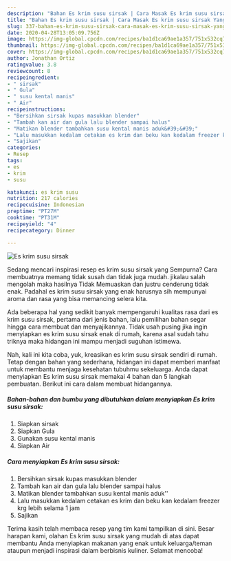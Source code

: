 ```yaml
---
description: "Bahan Es krim susu sirsak | Cara Masak Es krim susu sirsak Yang Lezat Sekali"
title: "Bahan Es krim susu sirsak | Cara Masak Es krim susu sirsak Yang Lezat Sekali"
slug: 337-bahan-es-krim-susu-sirsak-cara-masak-es-krim-susu-sirsak-yang-lezat-sekali
date: 2020-04-28T13:05:09.756Z
image: https://img-global.cpcdn.com/recipes/ba1d1ca69ae1a357/751x532cq70/es-krim-susu-sirsak-foto-resep-utama.jpg
thumbnail: https://img-global.cpcdn.com/recipes/ba1d1ca69ae1a357/751x532cq70/es-krim-susu-sirsak-foto-resep-utama.jpg
cover: https://img-global.cpcdn.com/recipes/ba1d1ca69ae1a357/751x532cq70/es-krim-susu-sirsak-foto-resep-utama.jpg
author: Jonathan Ortiz
ratingvalue: 3.8
reviewcount: 8
recipeingredient:
- " sirsak"
- " Gula"
- " susu kental manis"
- " Air"
recipeinstructions:
- "Bersihkan sirsak kupas masukkan blender"
- "Tambah kan air dan gula lalu blender sampai halus"
- "Matikan blender tambahkan susu kental manis aduk&#39;&#39;"
- "Lalu masukkan kedalam cetakan es krim dan beku kan kedalam freezer krg lebih selama 1 jam"
- "Sajikan"
categories:
- Resep
tags:
- es
- krim
- susu

katakunci: es krim susu 
nutrition: 217 calories
recipecuisine: Indonesian
preptime: "PT27M"
cooktime: "PT31M"
recipeyield: "4"
recipecategory: Dinner

---
```



![Es krim susu sirsak](https://img-global.cpcdn.com/recipes/ba1d1ca69ae1a357/751x532cq70/es-krim-susu-sirsak-foto-resep-utama.jpg)

Sedang mencari inspirasi resep es krim susu sirsak yang Sempurna? Cara membuatnya memang tidak susah dan tidak juga mudah. jikalau salah mengolah maka hasilnya Tidak Memuaskan dan justru cenderung tidak enak. Padahal es krim susu sirsak yang enak harusnya sih mempunyai aroma dan rasa yang bisa memancing selera kita.



Ada beberapa hal yang sedikit banyak mempengaruhi kualitas rasa dari es krim susu sirsak, pertama dari jenis bahan, lalu pemilihan bahan segar hingga cara membuat dan menyajikannya. Tidak usah pusing jika ingin menyiapkan es krim susu sirsak enak di rumah, karena asal sudah tahu triknya maka hidangan ini mampu menjadi suguhan istimewa.


Nah, kali ini kita coba, yuk, kreasikan es krim susu sirsak sendiri di rumah. Tetap dengan bahan yang sederhana, hidangan ini dapat memberi manfaat untuk membantu menjaga kesehatan tubuhmu sekeluarga. Anda dapat menyiapkan Es krim susu sirsak memakai 4 bahan dan 5 langkah pembuatan. Berikut ini cara dalam membuat hidangannya.

<!--inarticleads1-->

##### Bahan-bahan dan bumbu yang dibutuhkan dalam menyiapkan Es krim susu sirsak:

1. Siapkan  sirsak
1. Siapkan  Gula
1. Gunakan  susu kental manis
1. Siapkan  Air




<!--inarticleads2-->

##### Cara menyiapkan Es krim susu sirsak:

1. Bersihkan sirsak kupas masukkan blender
1. Tambah kan air dan gula lalu blender sampai halus
1. Matikan blender tambahkan susu kental manis aduk&#39;&#39;
1. Lalu masukkan kedalam cetakan es krim dan beku kan kedalam freezer krg lebih selama 1 jam
1. Sajikan




Terima kasih telah membaca resep yang tim kami tampilkan di sini. Besar harapan kami, olahan Es krim susu sirsak yang mudah di atas dapat membantu Anda menyiapkan makanan yang enak untuk keluarga/teman ataupun menjadi inspirasi dalam berbisnis kuliner. Selamat mencoba!
